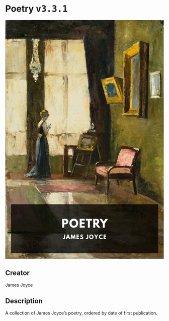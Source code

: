 
# Poetry <kbd>v3.3.1</kbd>

<center>
  <img src="./cover-1024.jpg"/>
</center>

## Creator
James Joyce

## Description
A collection of James Joyce’s poetry, ordered by date of first publication.
